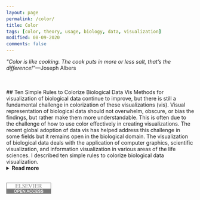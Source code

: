 ```yaml
---
layout: page
permalink: /color/
title: Color
tags: [color, theory, usage, biology, data, visualization]
modified: 08-09-2020
comments: false
---
```


_"Color is like cooking.  The cook puts in more or less salt, that’s the difference!”_—Joseph Albers

<br/>
<br/>
## Ten Simple Rules to Colorize Biological Data Vis
Methods for visualization of biological data continue to improve, but there is still a fundamental challenge in colorization of these visualizations (vis).  Visual representation of biological data should not overwhelm, obscure, or bias the findings, but rather make them more understandable.  This is often due to the challenge of how to use color effectively in creating visualizations.  The recent global adoption of data vis has helped address this challenge in some fields but it remains open in the biological domain.  The visualization of biological data deals with the application of computer graphics, scientific visualization, and information visualization in various areas of the life sciences.  I described ten simple rules to colorize biological data visualization.
<details><summary><b>Read more</b></summary>
<p>
  <ol>
    <li>Identify the Nature of your Data</li>
    <li>Select a Color Space</li>
    <li>Create a Color Palette based on the selected Color Space
    <li>Apply the Color Palette to your Data Set for Visualization</li>
    <li>Check for Color Context in your Data Vis after the Color Palette is Applied</li>
    <li>Evaluate Interactions of Colors in your Data Visualization</li>
    <li>Be Aware of Color Conventions and Definitions in your particular discipline</li>
    <li>Assess Color Deficiencies</li>
    <li>Consider Web Content Accessibility and Print Realities</li>
    <li>Get it right in Black & White</li>
  </ol>
</p>
</details>
<br/>

[![DOI](/images/id_elsevier.png)](https://collections.plos.org/ten-simple-rules)
